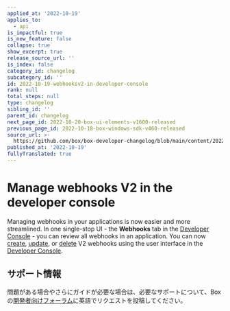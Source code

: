 ```yaml
---
applied_at: '2022-10-19'
applies_to:
  - api
is_impactful: true
is_new_feature: false
collapse: true
show_excerpt: true
release_source_url: ''
is_index: false
category_id: changelog
subcategory_id: ''
id: 2022-10-19-webhooksv2-in-developer-console
rank: null
total_steps: null
type: changelog
sibling_id: ''
parent_id: changelog
next_page_id: 2022-10-20-box-ui-elements-v1600-released
previous_page_id: 2022-10-18-box-windows-sdk-v460-released
source_url: >-
  https://github.com/box/box-developer-changelog/blob/main/content/2022/10-19-webhooksv2-in-developer-console.md
published_at: '2022-10-19'
fullyTranslated: true
---
```

# Manage webhooks V2 in the developer console

Managing webhooks in your applications is now easier and more streamlined. In one single-stop UI - the **Webhooks** tab in the [Developer Console][console] - you can review all webhooks in an application. You can now [create][1], [update][2], or [delete][3] V2 webhooks using the user interface in the [Developer Console][console].

## サポート情報

問題がある場合やさらにガイドが必要な場合は、必要なサポートについて、Boxの[開発者向けフォーラム][5]に英語でリクエストを投稿してください。

[1]: g://webhooks/v2/create-v2

[2]: g://webhooks/v2/update-v2

[3]: g://webhooks/v2/delete-v2

[4]: https://support.box.com/hc/en-us/sections/360009473734-Box-Partner-Resources

[5]: https://support.box.com/hc/en-us/community/topics/360001932973-Platform-and-Developer-Forum

[console]: https://app.box.com/developers/console
